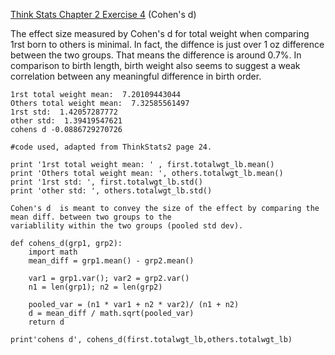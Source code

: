 [Think Stats Chapter 2 Exercise 4](http://greenteapress.com/thinkstats2/html/thinkstats2003.html#toc24) (Cohen's d)

The effect size measured by Cohen's d for total weight when comparing 1rst born to others is minimal.  In fact, the diffence is just over 1 oz difference between the two groups.  That means the difference is around 0.7%. In comparison to birth length, birth weight also seems to suggest a weak correlation between any meaningful difference in birth order.



```
1rst total weight mean:  7.20109443044
Others total weight mean:  7.32585561497
1rst std:  1.42057287772
other std:  1.39419547621
cohens d -0.0886729270726
```

```
#code used, adapted from ThinkStats2 page 24.

print '1rst total weight mean: ' , first.totalwgt_lb.mean()
print 'Others total weight mean: ', others.totalwgt_lb.mean()
print '1rst std: ', first.totalwgt_lb.std()
print 'other std: ', others.totalwgt_lb.std()

Cohen's d  is meant to convey the size of the effect by comparing the mean diff. between two groups to the
variablility within the two groups (pooled std dev).

def cohens_d(grp1, grp2):
    import math
    mean_diff = grp1.mean() - grp2.mean()

    var1 = grp1.var(); var2 = grp2.var()
    n1 = len(grp1); n2 = len(grp2)

    pooled_var = (n1 * var1 + n2 * var2)/ (n1 + n2)
    d = mean_diff / math.sqrt(pooled_var)
    return d

print'cohens d', cohens_d(first.totalwgt_lb,others.totalwgt_lb)
```
